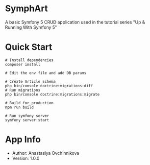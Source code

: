 # SymphArt
A basic Symfony 5 CRUD application used in the tutorial series "Up & Running With Symfony 5"

# Quick Start

```
# Install dependencies
composer install

# Edit the env file and add DB params

# Create Article schema
php bin/console doctrine:migrations:diff
# Run migrations
php bin/console doctrine:migrations:migrate

# Build for production
npm run build

# Run symfony server
symfony server:start
```

# App Info
- Author: Anastasiya Ovchinnikova
- Version: 1.0.0